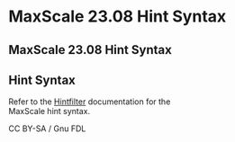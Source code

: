 # MaxScale 23.08 Hint Syntax

## MaxScale 23.08 Hint Syntax

## Hint Syntax

Refer to the [Hintfilter](../mariadb-maxscale-23-08-filters/mariadb-maxscale-2308-hintfilter.md) documentation for the\
MaxScale hint syntax.

CC BY-SA / Gnu FDL
